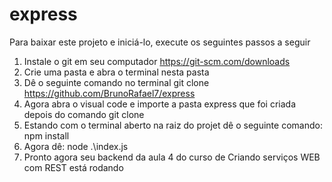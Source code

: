 # express

Para baixar este projeto e iniciá-lo, execute os seguintes passos a seguir
1.  Instale o git em seu computador https://git-scm.com/downloads 
2.  Crie uma pasta e abra o terminal nesta pasta
3.  Dê o seguinte comando no terminal git clone https://github.com/BrunoRafael7/express
4.  Agora abra o visual code e importe a pasta express que foi criada depois do comando git clone
5.  Estando com o terminal aberto na raiz do projet dê o seguinte comando: npm install
6.  Agora dê: node .\index.js
7.  Pronto agora seu backend da aula 4 do curso de Criando serviços WEB com REST está rodando
